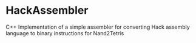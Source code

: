 # HackAssembler
C++ Implementation of a simple assembler for converting Hack assembly language to binary instructions for Nand2Tetris
